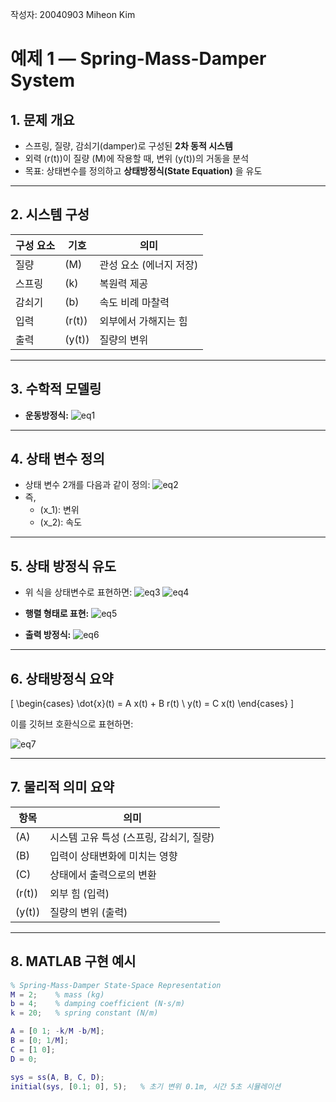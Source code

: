 작성자: 20040903 Miheon Kim

# 예제 1 — Spring-Mass-Damper System

## 1. 문제 개요
- 스프링, 질량, 감쇠기(damper)로 구성된 **2차 동적 시스템**  
- 외력 \(r(t)\)이 질량 \(M\)에 작용할 때, 변위 \(y(t)\)의 거동을 분석  
- 목표: 상태변수를 정의하고 **상태방정식(State Equation)** 을 유도  

---

## 2. 시스템 구성

| 구성 요소 | 기호 | 의미 |
|------------|------|------|
| 질량 | \(M\) | 관성 요소 (에너지 저장) |
| 스프링 | \(k\) | 복원력 제공 |
| 감쇠기 | \(b\) | 속도 비례 마찰력 |
| 입력 | \(r(t)\) | 외부에서 가해지는 힘 |
| 출력 | \(y(t)\) | 질량의 변위 |

---

## 3. 수학적 모델링

- **운동방정식:**
  ![eq1](https://latex.codecogs.com/svg.image?M%5Cddot%7By%7D(t)%2Bb%5Cdot%7By%7D(t)%2Bk%7By%7D(t)%3Dr(t))

---

## 4. 상태 변수 정의
- 상태 변수 2개를 다음과 같이 정의:
  ![eq2](https://latex.codecogs.com/svg.image?x_1%3Dy(t)%2C%5Cquad%20x_2%3D%5Cdot%7By%7D(t))
- 즉,  
  - \(x_1\): 변위  
  - \(x_2\): 속도  

---

## 5. 상태 방정식 유도

- 위 식을 상태변수로 표현하면:
  ![eq3](https://latex.codecogs.com/svg.image?\dot{x}_1%3Dx_2)
  ![eq4](https://latex.codecogs.com/svg.image?\dot{x}_2%3D-\frac{k}{M}x_1-\frac{b}{M}x_2+\frac{1}{M}r(t))

- **행렬 형태로 표현:**
  ![eq5](https://latex.codecogs.com/svg.image?\dot{x}(t)%3D%5Cbegin%7Bbmatrix%7D0%261%5C%5C-%5Cfrac%7Bk%7D%7BM%7D&-%5Cfrac%7Bb%7D%7BM%7D%5Cend%7Bbmatrix%7Dx(t)%2B%5Cbegin%7Bbmatrix%7D0%5C%5C%5Cfrac%7B1%7D%7BM%7D%5Cend%7Bbmatrix%7Dr(t))

- **출력 방정식:**
  ![eq6](https://latex.codecogs.com/svg.image?y(t)%3D%5B1%5C%200%5D%5C%2Cx(t))

---

## 6. 상태방정식 요약

\[
\begin{cases}
\dot{x}(t) = A x(t) + B r(t) \\
y(t) = C x(t)
\end{cases}
\]

이를 깃허브 호환식으로 표현하면:

![eq7](https://latex.codecogs.com/svg.image?A%3D%5Cbegin%7Bbmatrix%7D0%261%5C%5C-%5Cfrac%7Bk%7D%7BM%7D&-%5Cfrac%7Bb%7D%7BM%7D%5Cend%7Bbmatrix%7D%2C%5Cquad%20B%3D%5Cbegin%7Bbmatrix%7D0%5C%5C%5Cfrac%7B1%7D%7BM%7D%5Cend%7Bbmatrix%7D%2C%5Cquad%20C%3D%5B1%5C%200%5D)

---

## 7. 물리적 의미 요약

| 항목 | 의미 |
|------|------|
| \(A\) | 시스템 고유 특성 (스프링, 감쇠기, 질량) |
| \(B\) | 입력이 상태변화에 미치는 영향 |
| \(C\) | 상태에서 출력으로의 변환 |
| \(r(t)\) | 외부 힘 (입력) |
| \(y(t)\) | 질량의 변위 (출력) |

---

## 8. MATLAB 구현 예시

```matlab
% Spring-Mass-Damper State-Space Representation
M = 2;    % mass (kg)
b = 4;    % damping coefficient (N·s/m)
k = 20;   % spring constant (N/m)

A = [0 1; -k/M -b/M];
B = [0; 1/M];
C = [1 0];
D = 0;

sys = ss(A, B, C, D);
initial(sys, [0.1; 0], 5);   % 초기 변위 0.1m, 시간 5초 시뮬레이션
